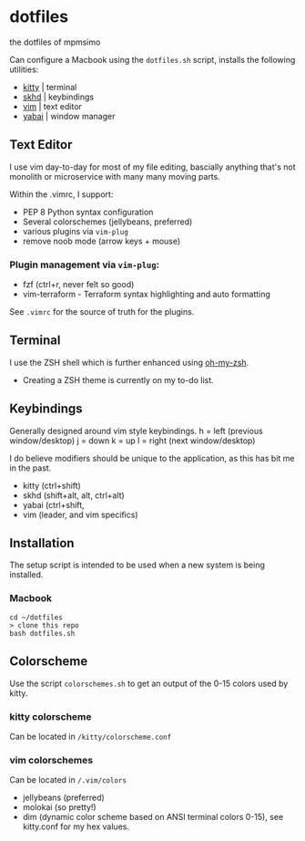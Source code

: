 # dotfiles

the dotfiles of mpmsimo

Can configure a Macbook using the `dotfiles.sh` script, installs the following utilities:
- [kitty](https://github.com/kovidgoyal/kitty) | terminal
- [skhd](https://github.com/koekeishiya/skhd) | keybindings
- [vim]() | text editor
- [yabai](https://github.com/koekeishiya/yabai) | window manager

## Text Editor
I use vim day-to-day for most of my file editing, bascially anything that's not monolith or microservice with many many moving parts.

Within the .vimrc, I support:
* PEP 8 Python syntax configuration
* Several colorschemes (jellybeans, preferred)
* various plugins via `vim-plug`
* remove noob mode (arrow keys + mouse)

### Plugin management via `vim-plug`:
* fzf (ctrl+r, never felt so good)
* vim-terraform - Terraform syntax highlighting and auto formatting

See `.vimrc` for the source of truth for the plugins.

## Terminal
I use the ZSH shell which is further enhanced using [oh-my-zsh](https://github.com/robbyrussell/oh-my-zsh).
* Creating a ZSH theme is currently on my to-do list.

## Keybindings
Generally designed around vim style keybindings.
h = left (previous window/desktop)
j = down
k = up
l = right (next window/desktop)

I do believe modifiers should be unique to the application, as this has bit me in the past.

* kitty (ctrl+shift)
* skhd (shift+alt, alt, ctrl+alt)
* yabai (ctrl+shift, 
* vim (leader, and vim specifics)

## Installation
The setup script is intended to be used when a new system is being installed. 

### Macbook
```
cd ~/dotfiles
> clone this repo
bash dotfiles.sh
```

## Colorscheme
Use the script `colorschemes.sh` to get an output of the 0-15 colors used by kitty.

### kitty colorscheme
Can be located in `/kitty/colorscheme.conf`

### vim colorschemes
Can be located in `/.vim/colors`
- jellybeans (preferred)
- molokai (so pretty!)
- dim (dynamic color scheme based on ANSI terminal colors 0-15), see kitty.conf for my hex values.
